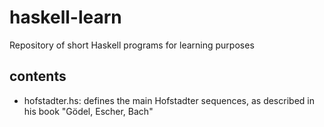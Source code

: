 # haskell-learn
Repository of short Haskell programs for learning purposes

## contents

* hofstadter.hs: defines the main Hofstadter sequences, as described in his book "Gödel, Escher, Bach"
